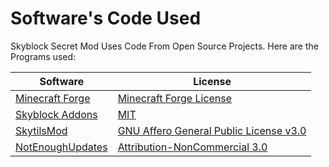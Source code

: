 # Software's Code Used

Skyblock Secret Mod Uses Code From Open Source Projects. Here are the Programs used:

Software | License
------------ | -------------
[Minecraft Forge](https://github.com/MinecraftForge/MinecraftForge/tree/1.8.9) | [Minecraft Forge License](https://github.com/MinecraftForge/MinecraftForge/blob/1.8.9/MinecraftForge-License.txt)
[Skyblock Addons](https://github.com/BiscuitDevelopment/SkyblockAddons/) | [MIT](https://github.com/Nat3z/SkyblockMod/blob/main/Licenses/Skyblock-Addons-MIT.txt)
[SkytilsMod](https://github.com/Skytils/SkytilsMod/) | [GNU Affero General Public License v3.0](https://github.com/Skytils/SkytilsMod/blob/1.x/LICENSE)
[NotEnoughUpdates](https://github.com/Moulberry/NotEnoughUpdates/) | [Attribution-NonCommercial 3.0](https://github.com/Moulberry/NotEnoughUpdates/blob/master/LICENSE)
